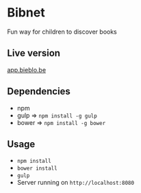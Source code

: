 Bibnet
=======================
Fun way for children to discover books

## Live version
[app.bieblo.be](http://app.bieblo.be/ "Bieblo live version")

## Dependencies
- npm
- gulp => `npm install -g gulp`
- bower => `npm install -g bower`

## Usage
- `npm install`
- `bower install`
- `gulp`
- Server running on `http://localhost:8080`